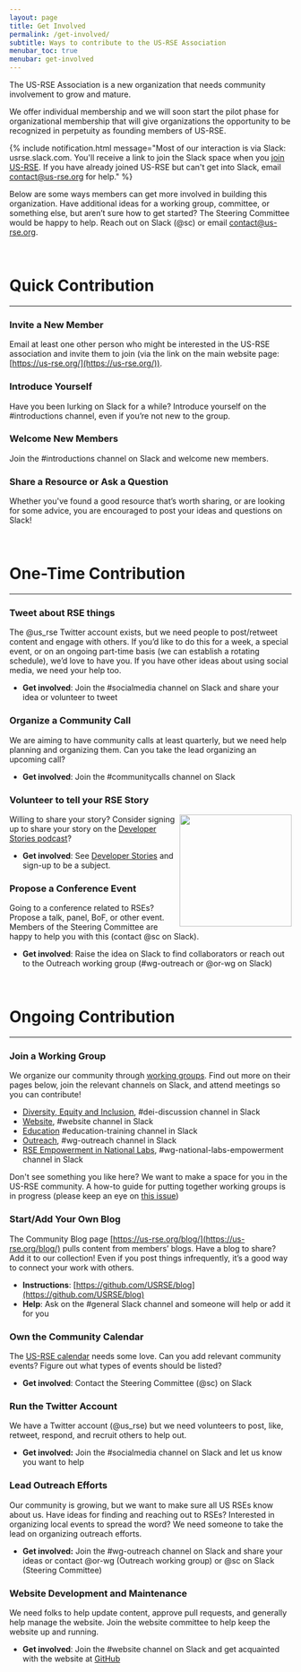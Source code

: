 ```yaml
---
layout: page
title: Get Involved
permalink: /get-involved/
subtitle: Ways to contribute to the US-RSE Association
menubar_toc: true
menubar: get-involved
---
```


The US-RSE Association is a new organization that needs community involvement to grow and mature.

We offer individual membership and we will soon start the pilot phase for organizational membership that will give organizations the opportunity to be recognized in perpetuity as founding members of US-RSE.

{% include notification.html message="Most of our interaction is via Slack: usrse.slack.com.  You'll receive a link to join the Slack space when you [join US-RSE](https://us-rse.org/join/).  If you have already joined US-RSE but can't get into Slack, email contact@us-rse.org for help." %}


Below are some ways members can get more involved in building this organization. Have additional ideas for a working group,  committee, or something else, but aren’t sure how to get started? The Steering Committee would be happy to help. Reach out on Slack (@sc) or email [contact@us-rse.org](mailto:contact@us-rse.org).



<br>

# Quick Contribution

---

### Invite a New Member

Email at least one other person who might be interested in the US-RSE association and invite them to join (via the link on the main website page: [https://us-rse.org/](https://us-rse.org/)).  

### Introduce Yourself

Have you been lurking on Slack for a while?  Introduce yourself on the #introductions channel, even if you’re not new to the group.

### Welcome New Members

Join the #introductions channel on Slack and welcome new members.  

### Share a Resource or Ask a Question

Whether you've found a good resource that’s worth sharing, or are looking for some advice, you are encouraged to post your ideas and questions on Slack!  

<br>


# One-Time Contribution

---

### Tweet about RSE things

The @us_rse Twitter account exists, but we need people to post/retweet content and engage with others.  If you’d like to do this for a week, a special event, or on an ongoing part-time basis (we can establish a rotating schedule), we’d love to have you.  If you have other ideas about using social media, we need your help too.

* **Get involved**: Join the #socialmedia channel on Slack and share your idea or volunteer to tweet


### Organize a Community Call

We are aiming to have community calls at least quarterly, but we need help planning and organizing them.  Can you take the lead organizing an upcoming call?  

* **Get involved**: Join the #communitycalls channel on Slack


### Volunteer to tell your RSE Story

<img src="{{ site.baseurl }}/assets/img/cup-coffee-rse-stories-logo.png" width="200px" style="float:right"/>

Willing to share your story? Consider signing up to share your story on the [Developer Stories podcast](https://rseng.github.io/devstories/)?

* **Get involved**: See [Developer Stories](https://rseng.github.io/devstories/) and sign-up to be a subject.


### Propose a Conference Event

Going to a conference related to RSEs?  Propose a talk, panel, BoF, or other event.  Members of the Steering Committee are happy to help you with this (contact @sc on Slack).  

* **Get involved**: Raise the idea on Slack to find collaborators or reach out to the Outreach working group (#wg-outreach or @or-wg on Slack)


<br>


# Ongoing Contribution

---

### Join a Working Group

We organize our community through [working groups](/working-groups/).
Find out more on their pages below, join the relevant channels on Slack,
and attend meetings so you can contribute!

* [Diversity, Equity and Inclusion](/wg/dei/), #dei-discussion channel in Slack
* [Website](/wg/website/), #website channel in Slack
* [Education](/wg/education_training/) #education-training channel in Slack
* [Outreach](/wg/outreach/), #wg-outreach channel in Slack
* [RSE Empowerment in National Labs](/wg/rse-empowerment-national-labs/), #wg-national-labs-empowerment channel in Slack


Don't see something you like here? We want to make a space for you in the US-RSE community. A how-to guide for putting together working groups is in progress (please keep an eye on [this issue](https://github.com/USRSE/outreach-wg/issues/1))

### Start/Add Your Own Blog

The Community Blog page [https://us-rse.org/blog/](https://us-rse.org/blog/) pulls content from members’ blogs.  Have a blog to share?  Add it to our collection!  Even if you post things infrequently, it’s a good way to connect your work with others.

* **Instructions**: [https://github.com/USRSE/blog](https://github.com/USRSE/blog)
* **Help**: Ask on the #general Slack channel and someone will help or add it for you


### Own the Community Calendar

The [US-RSE calendar](https://us-rse.org/calendar/) needs some love.  Can you add relevant community events?  Figure out what types of events should be listed?

* **Get involved**: Contact the Steering Committee (@sc) on Slack


### Run the Twitter Account

We have a Twitter account (@us_rse) but we need volunteers to post, like, retweet, respond, and recruit others to help out.

* **Get involved:** Join the #socialmedia channel on Slack and let us know you want to help


### Lead Outreach Efforts

Our community is growing, but we want to make sure all US RSEs know about us.  Have ideas for finding and reaching out to RSEs?  Interested in organizing local events to spread the word?  We need someone to take the lead on organizing outreach efforts.

* **Get involved:** Join the #wg-outreach channel on Slack and share your ideas or contact @or-wg (Outreach working group) or @sc on Slack (Steering Committee)


### Website Development and Maintenance

We need folks to help update content, approve pull requests, and generally help manage the website.  Join the website committee to help keep the website up and running.

* **Get involved**: Join the #website channel on Slack and get acquainted with the website at [GitHub](https://github.com/USRSE/usrse.github.io)
